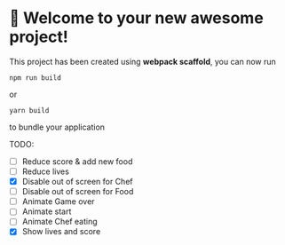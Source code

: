 # 🚀 Welcome to your new awesome project!

This project has been created using **webpack scaffold**, you can now run

```
npm run build
```

or

```
yarn build
```

to bundle your application

TODO:
* [ ] Reduce score & add new food
* [ ] Reduce lives
* [X] Disable out of screen for Chef
* [ ] Disable out of screen for Food
* [ ] Animate Game over
* [ ] Animate start
* [ ] Animate Chef eating
* [X] Show lives and score
